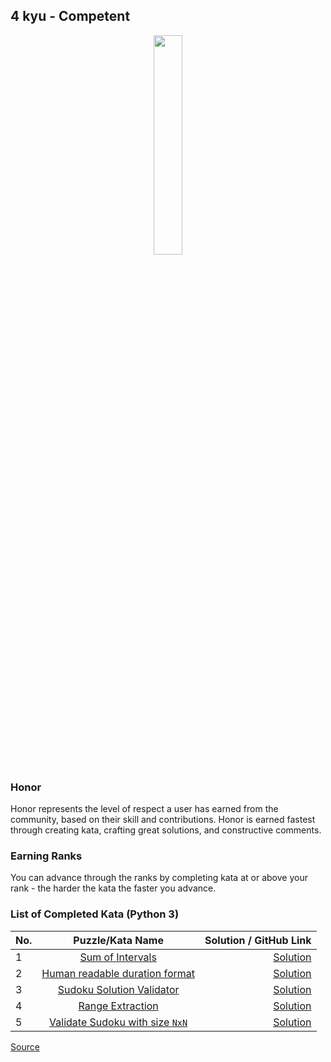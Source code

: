 ## 4 kyu - Competent

<div align="center"> 
<img width="30%" height="30%" src="https://github.com/ikostan/codewars/blob/master/img/copy-rank-kyu.png" hspace="10">
</div>

### Honor

Honor represents the level of respect a user has earned from the community, based on their skill and contributions. Honor is earned fastest through creating kata, crafting great solutions, and constructive comments.

### Earning Ranks

You can advance through the ranks by completing kata at or above your rank - the harder the kata the faster you advance.

### List of Completed Kata (Python 3)

| No. | Puzzle/Kata Name                                                                                                   | Solution / GitHub Link                                                                          |
|-----|:------------------------------------------------------------------------------------------------------------------:|------------------------------------------------------------------------------------------------:|
|1    |[Sum of Intervals](https://www.codewars.com/kata/52b7ed099cdc285c300001cd/train/python)                             |[Solution](https://github.com/ikostan/codewars/tree/master/kyu_4/sum_of_intervals)               |
|2    |[Human readable duration format](https://www.codewars.com/kata/52742f58faf5485cae000b9a/train/python)               |[Solution](https://github.com/ikostan/codewars/tree/master/kyu_4/human_readable_duration_format) |
|3    |[Sudoku Solution Validator](https://www.codewars.com/kata/529bf0e9bdf7657179000008/train/python)                    |[Solution](https://github.com/ikostan/codewars/tree/master/kyu_4/sudoku_solution_validator)      |
|4    |[Range Extraction](https://www.codewars.com/kata/51ba717bb08c1cd60f00002f/train/python)                             |[Solution](https://github.com/ikostan/codewars/tree/master/kyu_4/range_extraction)               |
|5    |[Validate Sudoku with size `NxN`](https://www.codewars.com/kata/540afbe2dc9f615d5e000425/train/python)              |[Solution](https://github.com/ikostan/codewars/tree/master/kyu_4/validate_sudoku_with_size)      |

[Source](https://www.codewars.com/about)
